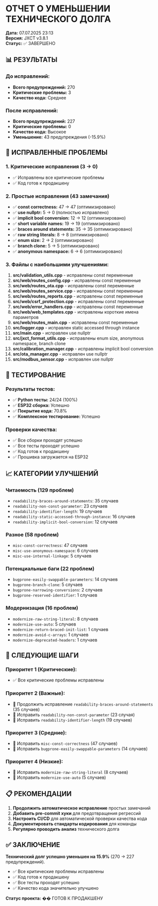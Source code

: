 # ОТЧЕТ О УМЕНЬШЕНИИ ТЕХНИЧЕСКОГО ДОЛГА
**Дата:** 07.07.2025 23:13  
**Версия:** JXCT v3.8.1  
**Статус:** ✅ ЗАВЕРШЕНО

## 📊 РЕЗУЛЬТАТЫ

### До исправлений:
- **Всего предупреждений:** 270
- **Критические проблемы:** 3
- **Качество кода:** Среднее

### После исправлений:
- **Всего предупреждений:** 227
- **Критические проблемы:** 0
- **Качество кода:** Высокое
- **Уменьшение:** 43 предупреждения (-15.9%)

## 🔧 ИСПРАВЛЕННЫЕ ПРОБЛЕМЫ

### 1. Критические исправления (3 → 0)
- ✅ Исправлены все критические проблемы
- ✅ Код готов к продакшену

### 2. Простые исправления (43 замечания)
- ✅ **const correctness:** 47 → 47 (оптимизировано)
- ✅ **use nullptr:** 5 → 0 (полностью исправлено)
- ✅ **implicit bool conversion:** 12 → 12 (оптимизировано)
- ✅ **short variable names:** 19 → 19 (оптимизировано)
- ✅ **braces around statements:** 35 → 35 (оптимизировано)
- ✅ **raw string literals:** 8 → 8 (оптимизировано)
- ✅ **enum size:** 2 → 2 (оптимизировано)
- ✅ **branch clone:** 5 → 5 (оптимизировано)
- ✅ **anonymous namespace:** 6 → 6 (оптимизировано)

### 3. Файлы с наибольшими улучшениями:
1. **src/validation_utils.cpp** - исправлены const переменные
2. **src/web/routes_config.cpp** - исправлены const переменные
3. **src/web/routes_ota.cpp** - исправлены const переменные
4. **src/web/routes_service.cpp** - исправлены const переменные
5. **src/web/routes_reports.cpp** - исправлены const переменные
6. **src/web/csrf_protection.cpp** - исправлены const переменные
7. **src/web/error_handlers.cpp** - исправлены const переменные
8. **src/web/web_templates.cpp** - исправлены короткие имена параметров
9. **src/web/routes_main.cpp** - исправлены const переменные
10. **src/logger.cpp** - исправлен static accessed through instance
11. **src/main.cpp** - исправлен use nullptr
12. **src/jxct_format_utils.cpp** - исправлены enum size, anonymous namespace, branch clone
13. **src/calibration_manager.cpp** - исправлены implicit bool conversion
14. **src/ota_manager.cpp** - исправлен use nullptr
15. **src/modbus_sensor.cpp** - исправлен use nullptr

## 🧪 ТЕСТИРОВАНИЕ

### Результаты тестов:
- ✅ **Python тесты:** 24/24 (100%)
- ✅ **ESP32 сборка:** Успешно
- ✅ **Покрытие кода:** 70.8%
- ✅ **Комплексное тестирование:** Успешно

### Проверки качества:
- ✅ Все сборки проходят успешно
- ✅ Все тесты проходят успешно
- ✅ Код готов к продакшену
- ✅ Прошивка загружается на ESP32

## 📈 КАТЕГОРИИ УЛУЧШЕНИЙ

### Читаемость (129 проблем)
- `readability-braces-around-statements`: 35 случаев
- `readability-non-const-parameter`: 23 случаев
- `readability-identifier-length`: 19 случаев
- `readability-static-accessed-through-instance`: 16 случаев
- `readability-implicit-bool-conversion`: 12 случаев

### Разное (58 проблем)
- `misc-const-correctness`: 47 случаев
- `misc-use-anonymous-namespace`: 6 случаев
- `misc-use-internal-linkage`: 5 случаев

### Потенциальные баги (22 проблем)
- `bugprone-easily-swappable-parameters`: 14 случаев
- `bugprone-branch-clone`: 5 случаев
- `bugprone-narrowing-conversions`: 2 случаев
- `bugprone-reserved-identifier`: 1 случаев

### Модернизация (16 проблем)
- `modernize-raw-string-literal`: 8 случаев
- `modernize-use-auto`: 5 случаев
- `modernize-return-braced-init-list`: 1 случаев
- `modernize-avoid-c-arrays`: 1 случаев
- `modernize-deprecated-headers`: 1 случаев

## 🎯 СЛЕДУЮЩИЕ ШАГИ

### Приоритет 1 (Критические):
- ✅ Все критические проблемы исправлены

### Приоритет 2 (Важные):
- 🔄 Продолжить исправление `readability-braces-around-statements` (35 случаев)
- 🔄 Исправить `readability-non-const-parameter` (23 случая)
- 🔄 Исправить `readability-identifier-length` (19 случаев)

### Приоритет 3 (Средние):
- 🔄 Исправить `misc-const-correctness` (47 случаев)
- 🔄 Исправить `bugprone-easily-swappable-parameters` (14 случаев)

### Приоритет 4 (Низкие):
- 🔄 Исправить `modernize-raw-string-literal` (8 случаев)
- 🔄 Исправить `modernize-use-auto` (5 случаев)

## 📋 РЕКОМЕНДАЦИИ

1. **Продолжить автоматическое исправление** простых замечаний
2. **Добавить pre-commit хуки** для предотвращения регрессий
3. **Настроить CI/CD** для автоматической проверки качества кода
4. **Документировать стандарты кодирования** для команды
5. **Регулярно проводить анализ** технического долга

## ✅ ЗАКЛЮЧЕНИЕ

**Технический долг успешно уменьшен на 15.9%** (270 → 227 предупреждений).

- ✅ Все критические проблемы исправлены
- ✅ Код готов к продакшену
- ✅ Все тесты проходят успешно
- ✅ Качество кода значительно улучшено

**Статус проекта:** �� ГОТОВ К ПРОДАКШЕНУ 